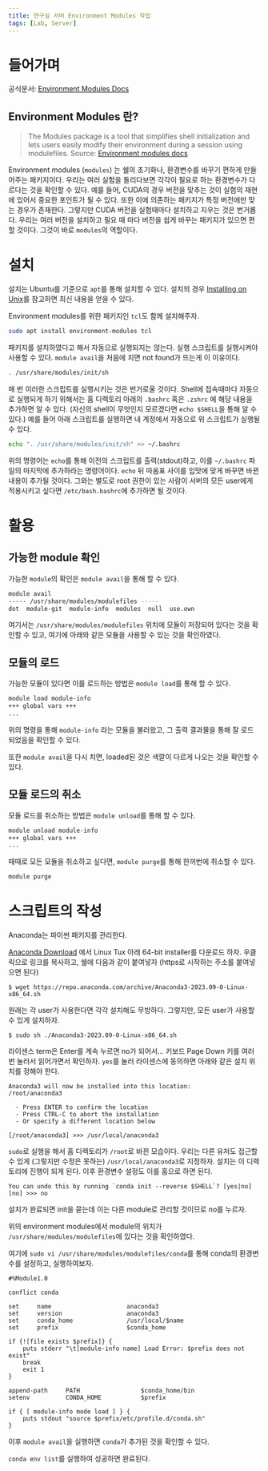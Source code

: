 ```yaml
---
title: 연구실 서버 Environment Modules 작업
tags: [Lab, Server] 
---
```


# 들어가며

공식문서: [Environment Modules Docs](https://modules.readthedocs.io/en/latest/)

## Environment Modules 란?

> The Modules package is a tool that simplifies shell initialization and lets users easily modify their environment during a session using modulefiles.
> Source: [Environment modules docs](https://modules.readthedocs.io/en/latest/)

Environment modules (`modules`) 는 쉘의 초기화나, 환경변수를 바꾸기 편하게 만들어주는 패키지이다.
우리는 여러 실험을 돌리다보면 각각이 필요로 하는 환경변수가 다르다는 것을 확인할 수 있다.
예를 들어, CUDA의 경우 버전을 맞추는 것이 실험의 재현에 있어서 중요한 포인트가 될 수 있다. 또한 이에 의존하는 패키지가 특정 버전에만 맞는 경우가 존재한다.
그렇지만 CUDA 버전을 실험때마다 설치하고 지우는 것은 번거롭다. 우리는 여러 버전을 설치하고 필요 때 마다 버전을 쉽게 바꾸는 패키지가 있으면 편할 것이다. 그것이 바로 `modules`의 역할이다.

# 설치

설치는 Ubuntu를 기준으로 `apt`를 통해 설치할 수 있다.
설치의 경우 [Installing on Unix](https://modules.readthedocs.io/en/latest/INSTALL.html)를 참고하면 최신 내용을 얻을 수 있다.

Environment modules를 위한 패키지인 `tcl`도 함께 설치해주자.
```bash
sudo apt install environment-modules tcl
```

패키지를 설치하였다고 해서 자동으로 실행되지는 않는다. 
실행 스크립트를 실행시켜야 사용할 수 있다. `module avail`을 처음에 치면 not found가 뜨는게 이 이유이다.
```bash
. /usr/share/modules/init/sh
```

매 번 이러한 스크립트를 실행시키는 것은 번거로울 것이다. Shell에 접속때마다 자동으로 실행되게 하기 위해서는 홈 디렉토리 아래의 `.bashrc` 혹은 `.zshrc` 에 해당 내용을 추가하면 알 수 있다. (자신의 shell이 무엇인지 모르겠다면 `echo $SHELL`을 통해 알 수 있다.)
예를 들어 아래 스크립트를 실행하면 내 계정에서 자동으로 위 스크립트가 실행될 수 있다.
```bash
echo ". /usr/share/modules/init/sh" >> ~/.bashrc
```
위의 명령어는 `echo`를 통해 이전의 스크립트를 출력(stdout)하고, 이를 `~/.bashrc` 파일의 마지막에 추가하라는 명령어이다. `echo` 뒤 따옴표 사이를 입맛에 맞게 바꾸면 바뀐 내용이 추가될 것이다.
그와는 별도로 root 권한이 있는 사람이 서버의 모든 user에게 적용시키고 싶다면 `/etc/bash.bashrc`에 추가하면 될 것이다.

# 활용

## 가능한 module 확인

가능한 `module`의 확인은 `module avail`을 통해 할 수 있다.
```bash
module avail
----- /usr/share/modules/modulefiles -----
dot  module-git  module-info  modules  null  use.own
```
여기서는 `/usr/share/modules/modulefiles` 위치에 모듈이 저장되어 있다는 것을 확인할 수 있고, 여기에 아래와 같은 모듈을 사용할 수 있는 것을 확인하였다.

## 모듈의 로드

가능한 모듈이 있다면 이를 로드하는 방법은 `module load`를 통해 할 수 있다.
```bash
module load module-info
+++ global vars +++
...
```
위의 명령을 통해 `module-info` 라는 모듈을 불러왔고, 그 출력 결과물을 통해 잘 로드 되었음을 확인할 수 있다.

또한 `module avail`을 다시 치면, loaded된 것은 색깔이 다르게 나오는 것을 확인할 수 있다.

## 모듈 로드의 취소

모듈 로드를 취소하는 방법은 `module unload`를 통해 할 수 있다.
```bash
module unload module-info
+++ global vars +++
...
```

때때로 모든 모듈을 취소하고 싶다면, `module purge`를 통해 한꺼번에 취소할 수 있다.
```bash
module purge
```

# 스크립트의 작성

Anaconda는 파이썬 패키지를 관리한다.

[Anaconda Download](https://www.anaconda.com/download) 에서 Linux Tux 아래 64-bit installer를 다운로드 하자. 우클릭으로 링크를 복사하고, 쉘에 다음과 같이 붙여넣자 (https로 시작하는 주소를 붙여넣으면 된다)
```
$ wget https://repo.anaconda.com/archive/Anaconda3-2023.09-0-Linux-x86_64.sh
```

원래는 각 user가 사용한다면 각각 설치해도 무방하다. 그렇지만, 모든 user가 사용할 수 있게 설치하자.
```
$ sudo sh ./Anaconda3-2023.09-0-Linux-x86_64.sh
```
라이센스 term은 Enter를 계속 누르면 no가 되어서... 키보드 Page Down 키를 여러 번 눌러서 읽어가면서 확인하자. `yes`를 눌러 라이센스에 동의하면 아래와 같은 설치 위치를 정해야 한다.
```
Anaconda3 will now be installed into this location:
/root/anaconda3

  - Press ENTER to confirm the location
  - Press CTRL-C to abort the installation
  - Or specify a different location below

[/root/anaconda3] >>> /usr/local/anaconda3
```
`sudo`로 실행을 해서 홈 디렉토리가 `/root`로 바뀐 모습이다. 우리는 다른 유저도 접근할 수 있게 (그렇지만 수정은 못하는) `/usr/local/anaconda3`로 지정하자. 설치는 이 디렉토리에 진행이 되게 된다.
이후 환경변수 설정도 이를 홈으로 하면 된다.
```
You can undo this by running `conda init --reverse $SHELL`? [yes|no]
[no] >>> no
```
설치가 완료되면 init을 묻는데 이는 다른 module로 관리할 것이므로 no를 누르자.

위의 environment modules에서 module의 위치가 `/usr/share/modules/modulefiles`에 있다는 것을 확인하였다.

여기에 `sudo vi /usr/share/modules/modulefiles/conda`를 통해 conda의 환경변수를 설정하고, 실행하여보자.

```
#%Module1.0

conflict conda

set     name                     anaconda3
set     version                  anaconda3
set     conda_home               /usr/local/$name
set     prefix                   $conda_home

if {![file exists $prefix]} {
    puts stderr "\t[module-info name] Load Error: $prefix does not exist"
    break
    exit 1
}

append-path     PATH                 $conda_home/bin
setenv          CONDA_HOME           $prefix

if { [ module-info mode load ] } {
    puts stdout "source $prefix/etc/profile.d/conda.sh"
}
```

이후 `module avail`을 실행하면 `conda`가 추가된 것을 확인할 수 있다.

`conda env list`를 실행하여 성공하면 완료된다.